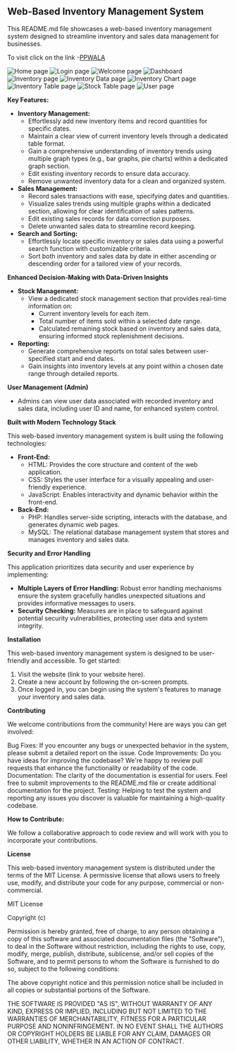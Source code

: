 ## Web-Based Inventory Management System

This README.md file showcases a web-based inventory management system designed to streamline inventory and sales data management for businesses.

To visit click on the link -[PPWALA](https://ppwala.000webhostapp.com)

![Home page](image/home.png "width=400px height=300px")
![Login page](image/login.png "width=400px height=300px")
![Welcome page](image/welcome.png "width=400px height=300px")
![Dashboard](image/dashboard.png "width=200px height=300px")
![Inventory page](image/inventory.png "width=400px height=300px")
![Inventory Data page](image/inventory_data.png "width=400px height=300px")
![Inventory Chart page](image/inventory_chart.png "width=400px height=300px")
![Inventory Table page](image/inventory_table.png "width=400px height=300px")
![Stock Table page](image/stock.png "width=400px height=300px")
![User page](image/user.png "width=400px height=300px")

**Key Features:**

- **Inventory Management:**
  - Effortlessly add new inventory items and record quantities for specific dates.
  - Maintain a clear view of current inventory levels through a dedicated table format.
  - Gain a comprehensive understanding of inventory trends using multiple graph types (e.g., bar graphs, pie charts) within a dedicated graph section.
  - Edit existing inventory records to ensure data accuracy.
  - Remove unwanted inventory data for a clean and organized system.
- **Sales Management:**
  - Record sales transactions with ease, specifying dates and quantities.
  - Visualize sales trends using multiple graphs within a dedicated section, allowing for clear identification of sales patterns.
  - Edit existing sales records for data correction purposes.
  - Delete unwanted sales data to streamline record keeping.
- **Search and Sorting:**
  - Effortlessly locate specific inventory or sales data using a powerful search function with customizable criteria.
  - Sort both inventory and sales data by date in either ascending or descending order for a tailored view of your records.

**Enhanced Decision-Making with Data-Driven Insights**

- **Stock Management:**
  - View a dedicated stock management section that provides real-time information on:
    - Current inventory levels for each item.
    - Total number of items sold within a selected date range.
    - Calculated remaining stock based on inventory and sales data, ensuring informed stock replenishment decisions.
- **Reporting:**
  - Generate comprehensive reports on total sales between user-specified start and end dates.
  - Gain insights into inventory levels at any point within a chosen date range through detailed reports.

**User Management (Admin)**

- Admins can view user data associated with recorded inventory and sales data, including user ID and name, for enhanced system control.

**Built with Modern Technology Stack**

This web-based inventory management system is built using the following technologies:

- **Front-End:**
  - HTML: Provides the core structure and content of the web application.
  - CSS: Styles the user interface for a visually appealing and user-friendly experience.
  - JavaScript: Enables interactivity and dynamic behavior within the front-end.
- **Back-End:**
  - PHP: Handles server-side scripting, interacts with the database, and generates dynamic web pages.
  - MySQL: The relational database management system that stores and manages inventory and sales data.

**Security and Error Handling**

This application prioritizes data security and user experience by implementing:

- **Multiple Layers of Error Handling:** Robust error handling mechanisms ensure the system gracefully handles unexpected situations and provides informative messages to users.
- **Security Checking:** Measures are in place to safeguard against potential security vulnerabilities, protecting user data and system integrity.

**Installation**

This web-based inventory management system is designed to be user-friendly and accessible. To get started:

1. Visit the website (link to your website here).
2. Create a new account by following the on-screen prompts.
3. Once logged in, you can begin using the system's features to manage your inventory and sales data.

**Contributing**

We welcome contributions from the community! Here are ways you can get involved:

Bug Fixes: If you encounter any bugs or unexpected behavior in the system, please submit a detailed report on the issue.
Code Improvements: Do you have ideas for improving the codebase? We're happy to review pull requests that enhance the functionality or readability of the code.
Documentation: The clarity of the documentation is essential for users. Feel free to submit improvements to the README.md file or create additional documentation for the project.
Testing: Helping to test the system and reporting any issues you discover is valuable for maintaining a high-quality codebase.

**How to Contribute:**

We follow a collaborative approach to code review and will work with you to incorporate your contributions.

**License**

This web-based inventory management system is distributed under the terms of the MIT License. A permissive license that allows users to freely use, modify, and distribute your code for any purpose, commercial or non-commercial.

MIT License

Copyright (c) <PPWALA>

Permission is hereby granted, free of charge, to any person obtaining a copy of this software and associated documentation files (the "Software"), to deal in the Software without restriction, including the rights to use, copy, modify, merge, publish, distribute, sublicense, and/or sell copies of the Software, and to permit persons to whom the Software is furnished to do so, subject to the following conditions:

The above copyright notice and this permission notice shall be included in all copies or substantial portions of the Software.

THE SOFTWARE IS PROVIDED "AS IS", WITHOUT WARRANTY OF ANY KIND, EXPRESS OR IMPLIED, INCLUDING BUT NOT LIMITED TO THE WARRANTIES OF MERCHANTABILITY, FITNESS FOR A PARTICULAR PURPOSE AND NONINFRINGEMENT. IN NO EVENT SHALL THE AUTHORS OR COPYRIGHT HOLDERS BE LIABLE FOR ANY CLAIM, DAMAGES OR OTHER LIABILITY, WHETHER IN AN ACTION OF CONTRACT.

